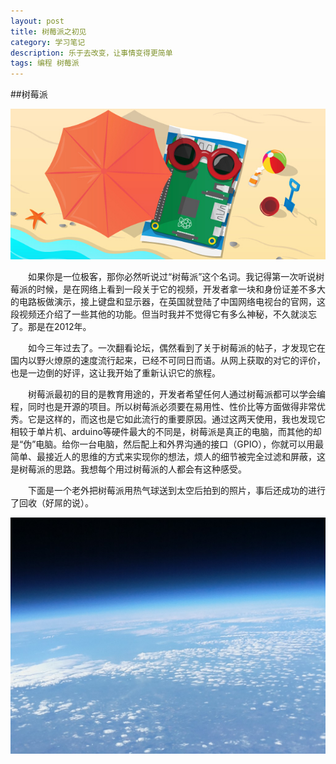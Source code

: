 ```yaml
---
layout: post
title: 树莓派之初见
category: 学习笔记
description: 乐于去改变，让事情变得更简单
tags: 编程 树莓派
---
```

##树莓派

![raspberrypi](/static/blog/img/project/20150628/raspberrypi.jpg)

　　如果你是一位极客，那你必然听说过“树莓派”这个名词。我记得第一次听说树莓派的时候，是在网络上看到一段关于它的视频，开发者拿一块和身份证差不多大的电路板做演示，接上键盘和显示器，在英国就登陆了中国网络电视台的官网，这段视频还介绍了一些其他的功能。但当时我并不觉得它有多么神秘，不久就淡忘了。那是在2012年。

　　如今三年过去了。一次翻看论坛，偶然看到了关于树莓派的帖子，才发现它在国内以野火燎原的速度流行起来，已经不可同日而语。从网上获取的对它的评价，也是一边倒的好评，这让我开始了重新认识它的旅程。

　　树莓派最初的目的是教育用途的，开发者希望任何人通过树莓派都可以学会编程，同时也是开源的项目。所以树莓派必须要在易用性、性价比等方面做得非常优秀。它是这样的，而这也是它如此流行的重要原因。通过这两天使用，我也发现它相较于单片机、arduino等硬件最大的不同是，树莓派是真正的电脑，而其他的却是“伪”电脑。给你一台电脑，然后配上和外界沟通的接口（GPIO），你就可以用最简单、最接近人的思维的方式来实现你的想法，烦人的细节被完全过滤和屏蔽，这是树莓派的思路。我想每个用过树莓派的人都会有这种感受。

　　下面是一个老外把树莓派用热气球送到太空后拍到的照片，事后还成功的进行了回收（好屌的说）。

![space](/static/blog/img/project/20150628/space.jpg)